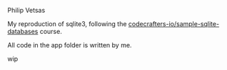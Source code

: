 Philip Vetsas

My reproduction of sqlite3, following the [codecrafters-io/sample-sqlite-databases](https://github.com/codecrafters-io/sample-sqlite-databases) course. 

All code in the app folder is written by me. 

wip
